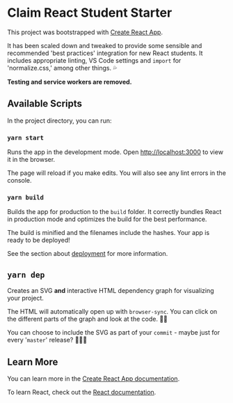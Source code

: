 # Claim React Student Starter

This project was bootstrapped with [Create React App](https://github.com/facebook/create-react-app).

It has been scaled down and tweaked to provide some sensible and recommended 'best practices' integration for new React students. It includes appropriate linting, VS Code settings and `import` for 'normalize.css,' among other things. 💦

**Testing and service workers are removed.**

## Available Scripts

In the project directory, you can run:

### `yarn start`

Runs the app in the development mode.
Open [http://localhost:3000](http://localhost:3000) to view it in the browser.

The page will reload if you make edits.
You will also see any lint errors in the console.

### `yarn build`

Builds the app for production to the `build` folder.
It correctly bundles React in production mode and optimizes the build for the best performance.

The build is minified and the filenames include the hashes.
Your app is ready to be deployed!

See the section about [deployment](https://facebook.github.io/create-react-app/docs/deployment) for more information.

## `yarn dep`

Creates an SVG **and** interactive HTML dependency graph for visualizing your project.

The HTML will automatically open up with `browser-sync`. You can click on the different parts of the graph and look at the code. 👏🏽

You can choose to include the SVG as part of your `commit` - maybe just for every '`master`' release? 🤷🏽‍♂️

## Learn More

You can learn more in the [Create React App documentation](https://facebook.github.io/create-react-app/docs/getting-started).

To learn React, check out the [React documentation](https://reactjs.org/).

